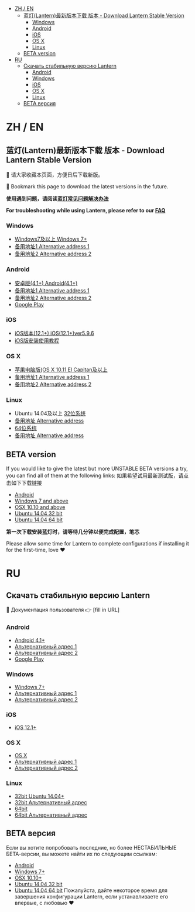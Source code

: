 - [ZH / EN](#zh--en)
  - [蓝灯(Lantern)最新版本下载 版本 - Download Lantern Stable Version](#蓝灯lantern最新版本下载-版本---download-lantern-stable-version)
    - [Windows](#windows)
    - [Android](#android)
    - [iOS](#ios)
    - [OS X](#os-x)
    - [Linux](#linux)
  - [BETA version](#beta-version)
- [RU](#ru)
  - [Скачать стабильную версию Lantern](#скачать-стабильную-версию-lantern)
    - [Android](#android-1)
    - [Windows](#windows-1)
    - [iOS](#ios-1)
    - [OS X](#os-x-1)
    - [Linux](#linux-1)
  - [BETA версия](#beta-версия)
# ZH / EN
## 蓝灯(Lantern)最新版本下载 版本 - Download Lantern Stable Version

📌 请大家收藏本页面，方便日后下载新版。

📌 Bookmark this page to download the latest versions in the future.

**使用遇到问题，请阅读[蓝灯常见问题解决办法](https://github.com/getlantern/lantern/wiki)** 

**For troubleshooting while using Lantern, please refer to our [FAQ](https://github.com/getlantern/lantern/wiki)** 


### Windows
- [Windows7及以上 Windows 7+](https://gitlab.com/getlantern/lantern-binaries-mirror/-/raw/master/lantern-installer.exe)      
- [备用地址1 Alternative address 1](https://s3.amazonaws.com/lantern/lantern-installer.exe)  
- [备用地址2 Alternative address 2](https://github.com/getlantern/lantern-binaries/raw/master/lantern-installer.exe)  


### Android
- [安卓版(4.1+) Android(4.1+)](https://gitlab.com/getlantern/lantern-binaries-mirror/-/raw/master/lantern-installer.apk)      
- [备用地址1 Alternative address 1](https://s3.amazonaws.com/lantern/lantern-installer.apk)  
- [备用地址2 Alternative address 2](https://github.com/getlantern/lantern-binaries/raw/master/lantern-installer.apk)  
- [Google Play](https://play.google.com/store/apps/details?id=org.getlantern.lantern) 

### iOS
- [iOS版本(12.1+) iOS(12.1+)ver5.9.6](https://apps.apple.com/app/id1457872372?l=zh_cn) 
- [iOS版安装使用教程](https://github.com/getlantern/lantern/wiki/%E8%93%9D%E7%81%AFiOS%E5%AE%89%E8%A3%85%E4%BD%BF%E7%94%A8%E6%95%99%E7%A8%8B)

### OS X
- [苹果电脑版(OS X 10.11 El Capitan及以上](https://gitlab.com/getlantern/lantern-binaries-mirror/-/raw/master/lantern-installer.dmg)      
- [备用地址1 Alternative address 1](https://s3.amazonaws.com/lantern/lantern-installer.dmg)  
- [备用地址2 Alternative address 2](https://github.com/getlantern/lantern-binaries/raw/master/lantern-installer.dmg) 

### Linux
- Ubuntu 14.04及以上 [32位系统](https://github.com/getlantern/lantern-binaries/raw/master/lantern-installer-32-bit.deb)      
- [备用地址 Alternative address](https://s3.amazonaws.com/lantern/lantern-installer-32-bit.deb)  
- [64位系统](https://github.com/getlantern/lantern-binaries/raw/master/lantern-installer-64-bit.deb)      
- [备用地址 Alternative address](https://s3.amazonaws.com/lantern/lantern-installer-64-bit.deb) 

## BETA version
If you would like to give the latest but more UNSTABLE BETA versions a try, you can find all of them at the following links: 如果希望试用最新测试版，请点击如下下载链接
- [Android](https://raw.githubusercontent.com/getlantern/lantern-binaries/master/lantern-installer-preview.apk)
- [Windows 7 and above](https://raw.githubusercontent.com/getlantern/lantern-binaries/master/lantern-installer-preview.exe)
- [OSX 10.10 and above](https://raw.githubusercontent.com/getlantern/lantern-binaries/master/lantern-installer-preview.dmg)
- [Ubuntu 14.04 32 bit](https://raw.githubusercontent.com/getlantern/lantern-binaries/master/lantern-installer-preview-32-bit.deb)
- [Ubuntu 14.04 64 bit](https://raw.githubusercontent.com/getlantern/lantern-binaries/master/lantern-installer-preview-64-bit.deb)

**第一次下载安装蓝灯时，请等待几分钟以便完成配置，笔芯**

Please allow some time for Lantern to complete configurations if installing it for the first-time, love ❤️

# RU
## Скачать стабильную версию Lantern
📌 Документация пользователя 👉  [fill in URL]

### Android
- [Android 4.1+](https://gitlab.com/getlantern/lantern-binaries-mirror/-/raw/master/lantern-installer.apk)      
- [Альтернативный адрес 1](https://s3.amazonaws.com/lantern/lantern-installer.apk)  
- [Альтернативный адрес 2](https://github.com/getlantern/lantern-binaries/raw/master/lantern-installer.apk)  
- [Google Play](https://play.google.com/store/apps/details?id=org.getlantern.lantern) 
### Windows
- [Windows 7+](https://gitlab.com/getlantern/lantern-binaries-mirror/-/raw/master/lantern-installer.exe)  
- [Альтернативный адрес 1](https://s3.amazonaws.com/lantern/lantern-installer.exe)
- [Альтернативный адрес 2](https://github.com/getlantern/lantern-binaries/raw/master/lantern-installer.exe)
### iOS
- [iOS 12.1+](https://apps.apple.com/app/id1457872372?l=zh_cn) 
### OS X
- [OS X](https://gitlab.com/getlantern/lantern-binaries-mirror/-/raw/master/lantern-installer.dmg)      
- [Альтернативный адрес 1](https://s3.amazonaws.com/lantern/lantern-installer.dmg)  
- [Альтернативный адрес 2](https://github.com/getlantern/lantern-binaries/raw/master/lantern-installer.dmg) 
### Linux
- [32bit Ubuntu 14.04+](https://github.com/getlantern/lantern-binaries/raw/master/lantern-installer-32-bit.deb)      
- [32bit Альтернативный адрес](https://s3.amazonaws.com/lantern/lantern-installer-32-bit.deb)  
- [64bit](https://github.com/getlantern/lantern-binaries/raw/master/lantern-installer-64-bit.deb)      
- [64bit Альтернативный адрес](https://s3.amazonaws.com/lantern/lantern-installer-64-bit.deb) 
## BETA версия
Если вы хотите попробовать последние, но более НЕСТАБИЛЬНЫЕ БЕТА-версии, вы можете найти их по следующим ссылкам:
- [Android](https://raw.githubusercontent.com/getlantern/lantern-binaries/master/lantern-installer-preview.apk)
- [Windows 7+](https://raw.githubusercontent.com/getlantern/lantern-binaries/master/lantern-installer-preview.exe)
- [OSX 10.10+](https://raw.githubusercontent.com/getlantern/lantern-binaries/master/lantern-installer-preview.dmg)
- [Ubuntu 14.04 32 bit](https://raw.githubusercontent.com/getlantern/lantern-binaries/master/lantern-installer-preview-32-bit.deb)
- [Ubuntu 14.04 64 bit](https://raw.githubusercontent.com/getlantern/lantern-binaries/master/lantern-installer-preview-64-bit.deb)
Пожалуйста, дайте некоторое время для завершения конфигурации Lantern, если устанавливаете его впервые, с любовью ❤️
